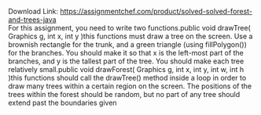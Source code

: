 Download Link: https://assignmentchef.com/product/solved-solved-forest-and-trees-java
<br>
For this assignment, you need to write two functions.public void drawTree( Graphics g, int x, int y )this functions must draw a tree on the screen. Use a brownish rectangle for the trunk, and a green triangle (using fillPolygon()) for the branches. You should make it so that x is the left-most part of the branches, and y is the tallest part of the tree. You should make each tree relatively small.public void drawForest( Graphics g, int x, int y, int w, int h )this functions should call the drawTree() method inside a loop in order to draw many trees within a certain region on the screen. The positions of the trees within the forest should be random, but no part of any tree should extend past the boundaries given